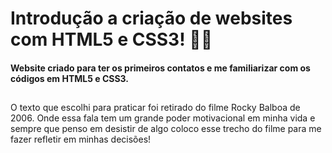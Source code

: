 # Introdução a criação de websites com HTML5 e CSS3! 👨‍💻

#### Website criado para ter os primeiros contatos e me familiarizar com os códigos em HTML5 e CSS3. 

##

O texto que escolhi para praticar foi retirado do filme Rocky Balboa de 2006.  Onde essa fala tem um grande poder motivacional em minha vida e sempre que penso em desistir de algo coloco esse trecho do filme para me fazer refletir em minhas decisões!